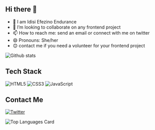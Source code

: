 ## Hi there 👋


- 🔭 I am Idisi Efezino Endurance
- 👯 I’m looking to collaborate on any frontend project
- 📫 How to reach me: send an email or connect with me on twitter
- 😄 Pronouns: She/her
- 😊 contact me if you need a volunteer for your frontend project

![Github stats](https://github-readme-stats.vercel.app/api?username=efezinoidisi&theme=highcontrast&show_icons=true&count_private=true)

## Tech Stack

![HTML5](https://img.shields.io/badge/html5-%23E34F26.svg?style=for-the-badge&logo=html5&logoColor=white)
![CSS3](https://img.shields.io/badge/css3-%231572B6.svg?style=for-the-badge&logo=css3&logoColor=white)
![JavaScript](https://img.shields.io/badge/javascript-%23323330.svg?style=for-the-badge&logo=javascript&logoColor=%23F7DF1E)

## Contact Me

[![Twitter](https://img.shields.io/badge/Twitter-%231DA1F2.svg?style=for-the-badge&logo=Twitter&logoColor=white)](https://twitter.com/_zeeknow)

![Top Languages Card](https://github-readme-stats.vercel.app/api/top-langs/?username=efezinoidisi&layout=compact)
